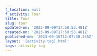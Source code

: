 ```yaml
---
f_location: null
f_activity: Tour
title: Tour
slug: tour
updated-on: '2023-09-09T17:50:53.481Z'
created-on: '2023-09-09T17:50:53.481Z'
published-on: '2023-09-16T12:07:38.345Z'
layout: '[activity-tag].html'
tags: activity-tag
---
```



